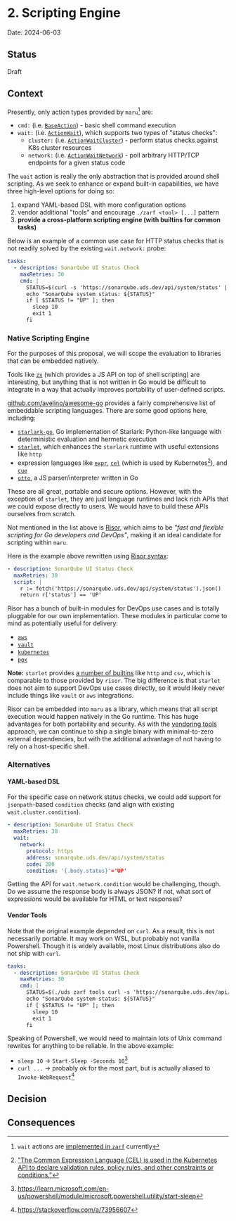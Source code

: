 # 2. Scripting Engine

Date: 2024-06-03

## Status

Draft

## Context

Presently, only action types provided by `maru`[^1] are:

- `cmd:` (i.e. [`BaseAction`](https://github.com/defenseunicorns/maru-runner/blob/main/src/types/actions.go#L23)) - basic shell command execution
- `wait:` (i.e. [`ActionWait`](https://github.com/defenseunicorns/maru-runner/blob/main/src/types/actions.go#L37)), which supports two types of "status checks":
  - `cluster:` (i.e. [`ActionWaitCluster`](https://github.com/defenseunicorns/maru-runner/blob/main/src/types/actions.go#L43)) -
    perform status checks against K8s cluster resources
  - `network:` (i.e. [`ActionWaitNetwork`](https://github.com/defenseunicorns/maru-runner/blob/main/src/types/actions.go#L51)) -
    poll arbitrary HTTP/TCP endpoints for a given status code

The `wait` action is really the only abstraction that is provided around
shell scripting. As we seek to enhance or expand built-in capabilities,
we have three high-level options for doing so:

1. expand YAML-based DSL with more configuration options
2. vendor additional "tools" and encourage `./zarf <tool> [...]` pattern
3. **provide a cross-platform scripting engine (with builtins
   for common tasks)**

Below is an example of a common use case for HTTP status checks that
is not readily solved by the existing `wait.network:` probe:

```yaml
tasks:
  - description: SonarQube UI Status Check
    maxRetries: 30
    cmd: |
      STATUS=$(curl -s 'https://sonarqube.uds.dev/api/system/status' | ./uds zarf tools yq '.status')
      echo "SonarQube system status: ${STATUS}"
      if [ $STATUS != "UP" ]; then
        sleep 10
        exit 1
      fi
```

### Native Scripting Engine

For the purposes of this proposal, we will scope the evaluation to libraries
that can be embedded natively.

Tools like [`zx`](https://google.github.io/zx/getting-started)
(which provides a JS API on top of shell scripting) are interesting, but
anything that is not written in Go would be difficult to integrate in a way
that actually improves portability of user-defined scripts.

[github.com/avelino/awesome-go](https://github.com/avelino/awesome-go#embeddable-scripting-languages)
provides a fairly comprehensive list of embeddable scripting languages.
There are some good options here, including:

- [`starlark-go`](https://github.com/google/starlark-go), Go implementation
  of Starlark: Python-like language with deterministic evaluation and hermetic
  execution
- [`starlet`](https://github.com/1set/starlet), which
  enhances the `starlark` runtime with useful extensions like `http`
- expression languages like [`expr`](https://github.com/expr-lang/expr),
  [`cel`](https://github.com/google/cel-go) (which is used by Kubernetes[^4]),
  and [`cue`](https://github.com/cue-lang/cue)
- [`otto`](https://github.com/robertkrimen/otto), a JS parser/interpreter
  written in Go

These are all great, portable and secure options. However, with the exception
of `starlet`, they are just language runtimes and lack rich APIs that we could
expose directly to users. We would have to build these APIs ourselves from
scratch.

Not mentioned in the list above is [Risor](https://risor.io/), which aims to
be _"fast and flexible scripting for Go developers and DevOps"_, making it an
ideal candidate for scripting within `maru`.

Here is the example above rewritten using [Risor syntax](https://risor.io/docs/syntax):

```yaml
- description: SonarQube UI Status Check
  maxRetries: 30
  script: |
    r := fetch('https://sonarqube.uds.dev/api/system/status').json()
    return r['status'] == 'UP'
```

Risor has a bunch of built-in modules for DevOps use cases and is totally
pluggable for our own implementation. These modules in particular come
to mind as potentially useful for delivery:

- [`aws`](https://risor.io/docs/modules/aws)
- [`vault`](https://risor.io/docs/modules/vault)
- [`kubernetes`](https://risor.io/docs/modules/kubernetes)
- [`pgx`](https://risor.io/docs/modules/pgx)

**Note:** `starlet` provides [a number of builtins](https://github.com/1set/starlet/tree/master/lib)
like `http` and `csv`, which is comparable to those provided by `risor`. The
big difference is that `starlet` does not aim to support DevOps use cases
directly, so it would likely never include things like `vault` or `aws` integrations.

Risor can be embedded into `maru` as a library, which means that all
script execution would happen natively in the Go runtime. This has
huge advantages for both portability and security. As with the
[vendoring tools](#vendor-tools) approach, we can continue to ship a
single binary with minimal-to-zero external dependencies, but with
the additional advantage of not having to rely on a host-specific shell.

### Alternatives

#### YAML-based DSL

For the specific case on network status checks, we could add support
for `jsonpath`-based `condition` checks (and align with existing
`wait.cluster.condition`).

```yaml
- description: SonarQube UI Status Check
  maxRetries: 30
  wait:
    network:
      protocol: https
      address: sonarqube.uds.dev/api/system/status
      code: 200
      condition: '{.body.status}'='UP'
```

Getting the API for `wait.network.condition` would be challenging,
though. Do we assume the response body is always JSON? If not, what
sort of expressions would be available for HTML or text responses?

#### Vendor Tools

Note that the original example depended on `curl`. As a result, this
is not necessarily portable. It may work on WSL, but probably not
vanilla Powershell. Though it is widely available, most Linux
distributions also do not ship with `curl`.

```yaml
tasks:
  - description: SonarQube UI Status Check
    maxRetries: 30
    cmd: |
      STATUS=$(./uds zarf tools curl -s 'https://sonarqube.uds.dev/api/system/status' | ./uds zarf tools yq '.status')
      echo "SonarQube system status: ${STATUS}"
      if [ $STATUS != "UP" ]; then
        sleep 10
        exit 1
      fi
```

Speaking of Powershell, we would need to maintain lots of Unix command
rewrites for anything to be reliable. In the above example:

- `sleep 10` -> `Start-Sleep -Seconds 10`[^2]
- `curl ...` -> probably ok for the most part, but is actually aliased
  to `Invoke-WebRequest`[^3]

## Decision



## Consequences


[^1]: `wait` actions are [implemented in `zarf`](https://github.com/defenseunicorns/zarf/blob/main/src/pkg/utils/wait.go#L32) currently
[^2]: https://learn.microsoft.com/en-us/powershell/module/microsoft.powershell.utility/start-sleep
[^3]: https://stackoverflow.com/a/73956607
[^4]: ["The Common Expression Language (CEL) is used in the Kubernetes API to declare validation rules, policy rules, and other constraints or conditions."](https://kubernetes.io/docs/reference/using-api/cel/)

